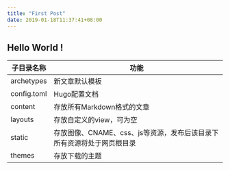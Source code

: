 ```yaml
---
title: "First Post"
date: 2019-01-18T11:37:41+08:00
---
```


## Hello World !

| 子目录名称  | 功能 |
| ------------ | ---------------------------------------------------------------------- |
| archetypes  | 新文章默认模板  |
| config.toml  | Hugo配置文档  |
| content        | 存放所有Markdown格式的文章  |
| layouts         | 存放自定义的view，可为空  |
| static            | 存放图像、CNAME、css、js等资源，发布后该目录下所有资源将处于网页根目录 |
| themes         | 存放下载的主题  |


